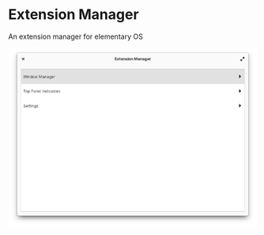 # Extension Manager
An extension manager for elementary OS

<p align="center"><img alt="The main view page of Gradebook" src="https://github.com/leolost2605/Extension-Manager/blob/6c3cd6e1d6100e25c82fc76f732bd728245e5961/data/main_view.png"/></p>
